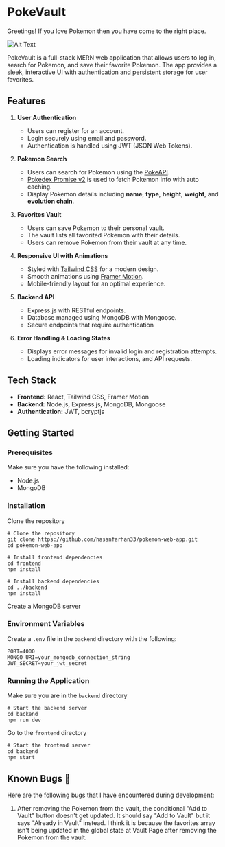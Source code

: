 # PokeVault

Greetings! If you love Pokemon then you have come to the right place.

![Alt Text](https://media0.giphy.com/media/v1.Y2lkPTc5MGI3NjExYWRvd2Z5bHZyNG5xM3VhcTlwZTIxNXBzc3Nhdm0wMm5hMWVxand0biZlcD12MV9pbnRlcm5hbF9naWZfYnlfaWQmY3Q9Zw/xx0JzzsBXzcMK542tx/giphy.gif)

PokeVault is a full-stack MERN web application that allows users to log in, search for Pokemon, and save their favorite Pokemon. The app provides a sleek, interactive UI with authentication and persistent storage for user favorites.

## Features

1. **User Authentication**

   - Users can register for an account.
   - Login securely using email and password.
   - Authentication is handled using JWT (JSON Web Tokens).

2. **Pokemon Search**

   - Users can search for Pokemon using the [PokeAPI](https://pokeapi.co/?ref=public-apis).
   - [Pokedex Promise v2](https://github.com/PokeAPI/pokedex-promise-v2) is used to fetch Pokemon info with auto caching.
   - Display Pokemon details including **name**, **type**, **height**, **weight**, and **evolution chain**.

3. **Favorites Vault**

   - Users can save Pokemon to their personal vault.
   - The vault lists all favorited Pokemon with their details.
   - Users can remove Pokemon from their vault at any time.

4. **Responsive UI with Animations**

   - Styled with [Tailwind CSS](https://tailwindcss.com/) for a modern design.
   - Smooth animations using [Framer Motion](https://motion.dev/).
   - Mobile-friendly layout for an optimal experience.

5. **Backend API**

   - Express.js with RESTful endpoints.
   - Database managed using MongoDB with Mongoose.
   - Secure endpoints that require authentication

6. **Error Handling & Loading States**

   - Displays error messages for invalid login and registration attempts.
   - Loading indicators for user interactions, and API requests.

## Tech Stack

- **Frontend:** React, Tailwind CSS, Framer Motion
- **Backend:** Node.js, Express.js, MongoDB, Mongoose
- **Authentication:** JWT, bcryptjs

## Getting Started

### Prerequisites

Make sure you have the following installed:

- Node.js
- MongoDB

### Installation

Clone the repository

```
# Clone the repository
git clone https://github.com/hasanfarhan33/pokemon-web-app.git
cd pokemon-web-app

# Install frontend dependencies
cd frontend
npm install

# Install backend dependencies
cd ../backend
npm install
```

Create a MongoDB server

### Environment Variables

Create a `.env` file in the `backend` directory with the following:

```
PORT=4000
MONGO_URI=your_mongodb_connection_string
JWT_SECRET=your_jwt_secret
```

### Running the Application

Make sure you are in the `backend` directory

```
# Start the backend server
cd backend
npm run dev
```

Go to the `frontend` directory

```
# Start the frontend server
cd backend
npm start
```

## Known Bugs 🐛

Here are the following bugs that I have encountered during development:

1. After removing the Pokemon from the vault, the conditional "Add to Vault" button doesn't get updated. It should say "Add to Vault" but it says "Already in Vault" instead. I think it is because the favorites array isn't being updated in the global state at Vault Page after removing the Pokemon from the vault.
